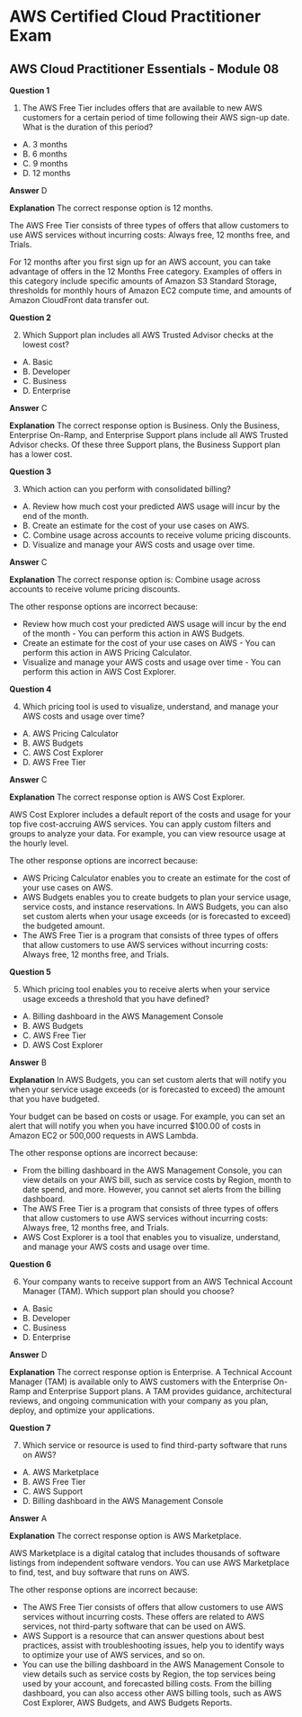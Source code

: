 
# AWS Certified Cloud Practitioner Exam

## AWS Cloud Practitioner Essentials - Module 08

**Question 1**

1. The AWS Free Tier includes offers that are available to new AWS customers for a certain period of time following their AWS sign-up date. What is the duration of this period?
* A. 3 months
* B. 6 months
* C. 9 months
* D. 12 months


**Answer**  D

**Explanation**
The correct response option is 12 months.

The AWS Free Tier consists of three types of offers that allow customers to use AWS services without incurring costs: Always free, 12 months free, and Trials.

For 12 months after you first sign up for an AWS account, you can take advantage of offers in the 12 Months Free category. Examples of offers in this category include specific amounts of Amazon S3 Standard Storage, thresholds for monthly hours of Amazon EC2 compute time, and amounts of Amazon CloudFront data transfer out.

**Question 2**

2. Which Support plan includes all AWS Trusted Advisor checks at the lowest cost?
* A. Basic
* B. Developer
* C. Business
* D. Enterprise


**Answer**  C

**Explanation**
The correct response option is Business.
Only the Business, Enterprise On-Ramp, and Enterprise Support plans include all AWS Trusted Advisor checks. Of these three Support plans, the Business Support plan has a lower cost.

**Question 3**

3. Which action can you perform with consolidated billing?
* A. Review how much cost your predicted AWS usage will incur by the end of the month.
* B. Create an estimate for the cost of your use cases on AWS.
* C. Combine usage across accounts to receive volume pricing discounts.
* D. Visualize and manage your AWS costs and usage over time.


**Answer**  C

**Explanation**
The correct response option is: Combine usage across accounts to receive volume pricing discounts.

The other response options are incorrect because:

* Review how much cost your predicted AWS usage will incur by the end of the month - You can perform this action in AWS Budgets.
* Create an estimate for the cost of your use cases on AWS - You can perform this action in AWS Pricing Calculator.
* Visualize and manage your AWS costs and usage over time - You can perform this action in AWS Cost Explorer.


**Question 4**

4. Which pricing tool is used to visualize, understand, and manage your AWS costs and usage over time?
* A. AWS Pricing Calculator
* B. AWS Budgets
* C. AWS Cost Explorer
* D. AWS Free Tier


**Answer**  C

**Explanation**
The correct response option is AWS Cost Explorer.

AWS Cost Explorer includes a default report of the costs and usage for your top five cost-accruing AWS services. You can apply custom filters and groups to analyze your data. For example, you can view resource usage at the hourly level.

The other response options are incorrect because:

* AWS Pricing Calculator enables you to create an estimate for the cost of your use cases on AWS.
* AWS Budgets enables you to create budgets to plan your service usage, service costs, and instance reservations. In AWS Budgets, you can also set custom alerts when your usage exceeds (or is forecasted to exceed) the budgeted amount.
* The AWS Free Tier is a program that consists of three types of offers that allow customers to use AWS services without incurring costs: Always free, 12 months free, and Trials.


**Question 5**

5. Which pricing tool enables you to receive alerts when your service usage exceeds a threshold that you have defined?
* A. Billing dashboard in the AWS Management Console
* B. AWS Budgets
* C. AWS Free Tier
* D. AWS Cost Explorer


**Answer**  B

**Explanation**
In AWS Budgets, you can set custom alerts that will notify you when your service usage exceeds (or is forecasted to exceed) the amount that you have budgeted.

Your budget can be based on costs or usage. For example, you can set an alert that will notify you when you have incurred $100.00 of costs in Amazon EC2 or 500,000 requests in AWS Lambda.

The other response options are incorrect because:

* From the billing dashboard in the AWS Management Console, you can view details on your AWS bill, such as service costs by Region, month to date spend, and more. However, you cannot set alerts from the billing dashboard.
* The AWS Free Tier is a program that consists of three types of offers that allow customers to use AWS services without incurring costs: Always free, 12 months free, and Trials.
* AWS Cost Explorer is a tool that enables you to visualize, understand, and manage your AWS costs and usage over time.



**Question 6**

6. Your company wants to receive support from an AWS Technical Account Manager (TAM). Which support plan should you choose?
* A. Basic
* B. Developer
* C. Business
* D. Enterprise


**Answer**  D

**Explanation**
The correct response option is Enterprise.
A Technical Account Manager (TAM) is available only to AWS customers with the Enterprise On-Ramp and Enterprise Support plans. A TAM provides guidance, architectural reviews, and ongoing communication with your company as you plan, deploy, and optimize your applications.


**Question 7**

7. Which service or resource is used to find third-party software that runs on AWS?
* A. AWS Marketplace
* B. AWS Free Tier
* C. AWS Support
* D. Billing dashboard in the AWS Management Console


**Answer**  A

**Explanation**
The correct response option is AWS Marketplace.

AWS Marketplace is a digital catalog that includes thousands of software listings from independent software vendors. You can use AWS Marketplace to find, test, and buy software that runs on AWS.

The other response options are incorrect because:

* The AWS Free Tier consists of offers that allow customers to use AWS services without incurring costs. These offers are related to AWS services, not third-party software that can be used on AWS.
* AWS Support is a resource that can answer questions about best practices, assist with troubleshooting issues, help you to identify ways to optimize your use of AWS services, and so on.
* You can use the billing dashboard in the AWS Management Console to view details such as service costs by Region, the top services being used by your account, and forecasted billing costs. From the billing dashboard, you can also access other AWS billing tools, such as AWS Cost Explorer, AWS Budgets, and AWS Budgets Reports.


